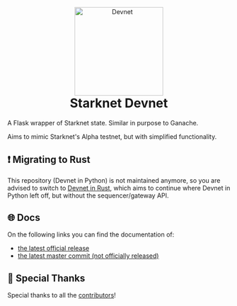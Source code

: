 <!-- logo / title -->
<p align="center" style="margin-bottom: 0px !important">
  <img width="200" src="https://user-images.githubusercontent.com/2848732/193076972-da6fa36e-11f7-4cb3-aa29-673224f8576d.png" alt="Devnet" align="center">
</p>
<h1 align="center" style="margin-top: 0px !important">Starknet Devnet</h1>

A Flask wrapper of Starknet state. Similar in purpose to Ganache.

Aims to mimic Starknet's Alpha testnet, but with simplified functionality.

## ❗ Migrating to Rust

This repository (Devnet in Python) is not maintained anymore, so you are advised to switch to [Devnet in Rust](https://github.com/0xSpaceShard/starknet-devnet-rs), which aims to continue where Devnet in Python left off, but without the sequencer/gateway API.

## 🌐 Docs

On the following links you can find the documentation of:

- [the latest official release](https://0xspaceshard.github.io/starknet-devnet/)
- [the latest master commit (not officially released)](https://github.com/0xSpaceShard/starknet-devnet/tree/master/page/docs)

## 🙌 Special Thanks

Special thanks to all the [contributors](https://github.com/0xSpaceShard/starknet-devnet/graphs/contributors)!
